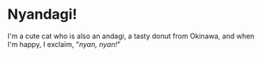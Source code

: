 # Nyandagi!
I'm a cute cat who is also an andagi, a tasty donut from Okinawa, and when I'm
happy, I exclaim, "*nyan, nyan!*"
